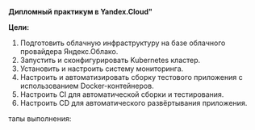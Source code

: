 **Дипломный практикум в Yandex.Cloud"**

**Цели:**
1) Подготовить облачную инфраструктуру на базе облачного провайдера Яндекс.Облако.  
2) Запустить и сконфигурировать Kubernetes кластер.  
3) Установить и настроить систему мониторинга.  
4) Настроить и автоматизировать сборку тестового приложения с использованием Docker-контейнеров.  
5) Настроить CI для автоматической сборки и тестирования.  
6) Настроить CD для автоматического развёртывания приложения.  



тапы выполнения:
























































































